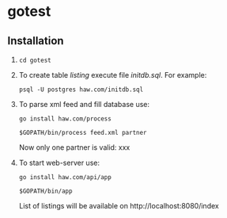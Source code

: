 # gotest

## Installation

1. `cd gotest`
2. To create table *listing* execute file *initdb.sql*. For example:
   
   `psql -U postgres haw.com/initdb.sql`
3. To parse xml feed and fill database use:
   
   `go install haw.com/process`
    
   `$GOPATH/bin/process feed.xml partner`

   Now only one partner is valid: xxx
4. To start web-server use:
    
   `go install haw.com/api/app`
    
   `$GOPATH/bin/app`
  
   List of listings will be available on http://localhost:8080/index
